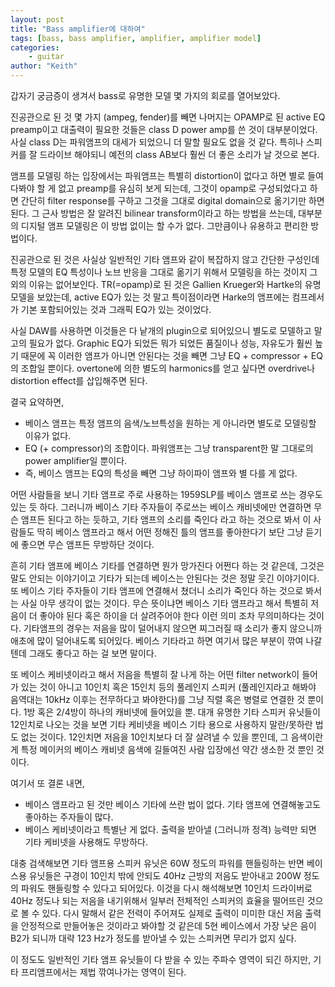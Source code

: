 ```yaml
---
layout: post
title: "Bass amplifier에 대하여"
tags: [bass, bass amplifier, amplifier, amplifier model]
categories:
    - guitar
author: "Keith"
---
```


갑자기 궁금증이 생겨서 bass로 유명한 모델 몇 가지의 회로를 열어보았다. 

진공관으로 된 것 몇 가지 (ampeg, fender)를 빼면 나머지는 OPAMP로 된 active EQ preamp이고 대출력이 필요한 것들은 class D power amp를 쓴 것이 대부분이었다. 사실 class D는 파워앰프의 대세가 되었으니 더 말할 필요도 없을 것 같다. 특히나 스피커를 잘 드라이브 해야되니 예전의 class AB보다 훨씬 더 좋은 소리가 날 것으로 본다. 

앰프를 모델링 하는 입장에서는 파워앰프는 특별히 distortion이 없다고 하면 별로 들여다봐야 할 게 없고 preamp를 유심히 보게 되는데, 그것이 opamp로 구성되었다고 하면 간단히 filter response를 구하고 그것을 그대로 digital domain으로 옮기기만 하면 된다. 그 근사 방법은 잘 알려진 bilinear transform이라고 하는 방법을 쓰는데, 대부분의 디지털 앰프 모델링은 이 방법 없이는 할 수가 없다. 그만큼이나 유용하고 편리한 방법이다. 

진공관으로 된 것은 사실상 일반적인 기타 앰프와 같이 복잡하지 않고 간단한 구성인데 특정 모델의 EQ 특성이나 노브 반응을 그대로 옮기기 위해서 모델링을 하는 것이지 그 외의 이유는 없어보인다. TR(=opamp)로 된 것은 Gallien Krueger와 Hartke의 유명 모델을 보았는데, active EQ가 있는 것 말고 특이점이라면 Harke의 앰프에는 컴프레서가 기본 포함되어있는 것과 그래픽 EQ가 있는 것이었다.

사실 DAW를 사용하면 이것들은 다 낱개의 plugin으로 되어있으니 별도로 모델하고 말고의 필요가 없다. Graphic EQ가 되었든 뭐가 되었든 품질이나 성능, 자유도가 훨씬 높기 때문에 꼭 이러한 앰프가 아니면 안된다는 것을 빼면 그냥 EQ + compressor + EQ의 조합일 뿐이다. overtone에 의한 별도의 harmonics를 얻고 싶다면 overdrive나 distortion effect를 삽입해주면 된다.

결국 요약하면,
- 베이스 앰프는 특정 앰프의 음색/노브특성을 원하는 게 아니라면 별도로 모델링할 이유가 없다.
- EQ (+ compressor)의 조합이다. 파워앰프는 그냥 transparent한 말 그대로의 power amplifier일 뿐이다. 
- 즉, 베이스 앰프는 EQ의 특성을 빼면 그냥 하이파이 앰프와 별 다를 게 없다.

어떤 사람들을 보니 기타 앰프로 주로 사용하는 1959SLP를 베이스 앰프로 쓰는 경우도 있는 듯 하다. 그러니까 베이스 기타 주자들이 주로쓰는 베이스 캐비넷에만 연결하면 무슨 앰프든 된다고 하는 듯하고, 기타 앰프의 소리를 죽인다 라고 하는 것으로 봐서 이 사람들도 딱히 베이스 앰프라고 해서 어떤 정해진 틀의 앰프를 좋아한다기 보단 그냥 듣기에 좋으면 무슨 앰프든 무방하단 것이다. 

흔히 기타 앰프에 베이스 기타를 연결하면 뭔가 망가진다 어쩐다 하는 것 같은데, 그것은 말도 안되는 이야기이고 기타가 되는데 베이스는 안된다는 것은 정말 웃긴 이야기이다. 또 베이스 기타 주자들이 기타 앰프에 연결해서 쳤더니 소리가 죽인다 하는 것으로 봐서는 사실 아무 생각이 없는 것이다. 무슨 뜻이냐면 베이스 기타 앰프라고 해서 특별히 저음이 더 좋아야 된다 혹은 하이을 더 살려주어야 한다 이런 의미 조차 무의미하다는 것이다. 기타앰프의 경우는 저음을 많이 덜어내지 않으면 찌그러질 때 소리가 좋지 않으니까 애초에 많이 덜어내도록 되어있다. 베이스 기타라고 하면 여기서 많은 부분이 깎여 나갈텐데 그래도 좋다고 하는 걸 보면 말이다.

또 베이스 케비넷이라고 해서 저음을 특별히 잘 나게 하는 어떤 filter network이 들어가 있는 것이 아니고 10인치 혹은 15인치 등의 풀레인지 스피커 (풀레인지라고 해봐야 음역대는 10kHz 이후는 전무하다고 봐야한다)를 그냥 직렬 혹은 병렬로 연결한 것 뿐이다. 1방 혹은 2/4방이 하나의 캐비넷에 들어있을 뿐. 대개 유명한 기타 스피커 유닛들이 12인치로 나오는 것을 보면 기타 케비넷을 베이스 기타 용으로 사용하지 말란/못하란 법도 없는 것이다. 12인치면 저음을 10인치보다 더 잘 살려낼 수 있을 뿐인데, 그 음색이란 게 특정 메이커의 베이스 캐비넷 음색에 길들여진 사람 입장에선 약간 생소한 것 뿐인 것이다.

여기서 또 결론 내면,
- 베이스 앰프라고 된 것만 베이스 기타에 쓰란 법이 없다. 기타 앰프에 연결해놓고도 좋아하는 주자들이 많다.
- 베이스 케비넷이라고 특별난 게 없다. 출력을 받아낼 (그러니까 정격) 능력만 되면 기타 케비넷을 사용해도 무방하다.

대충 검색해보면 기타 앰프용 스피커 유닛은 60W 정도의 파워를 핸들링하는 반면 베이스용 유닛들은 구경이 10인치 밖에 안되도 40Hz 근방의 저음도 받아내고 200W 정도의 파워도 핸들링할 수 있다고 되어있다. 이것을 다시 해석해보면 10인치 드라이버로 40Hz 정도나 되는 저음을 내기위해서 일부러 전체적인 스피커의 효율을 떨어뜨린 것으로 볼 수 있다. 다시 말해서 같은 전력이 주어져도 실제로 출력이 미미한 대신 저음 출력을 안정적으로 만들어놓은 것이라고 봐야할 것 같은데 5현 베이스에서 가장 낮은 음이 B2가 되니까 대략 123 Hz가 정도를 받아낼 수 있는 스피커면 무리가 없지 싶다.

이 정도도 일반적인 기타 앰프 유닛들이 다 받을 수 있는 주파수 영역이 되긴 하지만, 기타 프리앰프에서는 제법 깎여나가는 영역이 된다. 